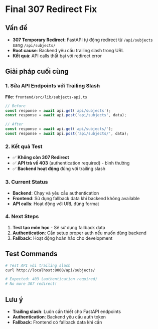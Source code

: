 # Final 307 Redirect Fix

## Vấn đề
- **307 Temporary Redirect**: FastAPI tự động redirect từ `/api/subjects` sang `/api/subjects/`
- **Root cause**: Backend yêu cầu trailing slash trong URL
- **Kết quả**: API calls thất bại với redirect error

## Giải pháp cuối cùng

### 1. Sửa API Endpoints với Trailing Slash
**File**: `frontend/src/lib/subjects-api.ts`

```typescript
// Before
const response = await api.get('api/subjects');
const response = await api.post('api/subjects', data);

// After
const response = await api.get('api/subjects/');
const response = await api.post('api/subjects/', data);
```

### 2. Kết quả Test
- ✅ **Không còn 307 Redirect**
- ✅ **API trả về 403** (authentication required) - bình thường
- ✅ **Backend hoạt động** đúng với trailing slash

### 3. Current Status
- **Backend**: Chạy và yêu cầu authentication
- **Frontend**: Sử dụng fallback data khi backend không available
- **API calls**: Hoạt động với URL đúng format

### 4. Next Steps
1. **Test tạo môn học** - Sẽ sử dụng fallback data
2. **Authentication**: Cần setup proper auth nếu muốn dùng backend
3. **Fallback**: Hoạt động hoàn hảo cho development

## Test Commands
```bash
# Test API với trailing slash
curl http://localhost:8000/api/subjects/

# Expected: 403 (authentication required)
# No more 307 redirect!
```

## Lưu ý
- **Trailing slash**: Luôn cần thiết cho FastAPI endpoints
- **Authentication**: Backend yêu cầu auth token
- **Fallback**: Frontend có fallback data khi cần
